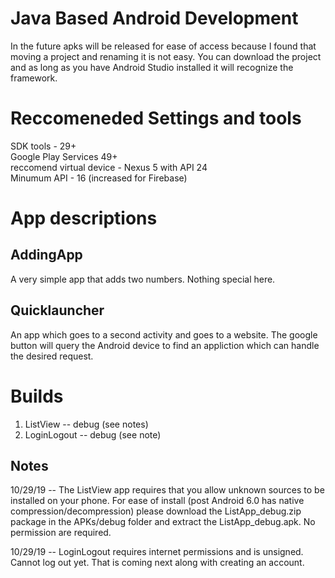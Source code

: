# Java Based Android Development

In the future apks will be released for ease of access because I found that moving a project and renaming it is not easy. You can download the project and as long as you have Android Studio installed it will recognize the framework.

# Reccomeneded Settings and tools

SDK tools - 29+<br/>
Google Play Services 49+<br/>
reccomend virtual device - Nexus 5 with API 24<br/>
Minumum API - 16 (increased for Firebase)<br/>

# App descriptions

## AddingApp 

A very simple app that adds two numbers. Nothing special here.

## Quicklauncher
 
An app which goes to a second activity and goes to a website. The google button will query the Android device to find an appliction which can handle the desired request.

# Builds

1. ListView -- debug (see notes)
2. LoginLogout -- debug (see note)

## Notes

10/29/19 -- The ListView app requires that you allow unknown sources to be installed on your phone. For ease of install (post Android 6.0 has native compression/decompression) please download the ListApp_debug.zip package in the APKs/debug folder and extract the ListApp_debug.apk. No permission are required.

10/29/19 -- LoginLogout requires internet permissions and is unsigned. Cannot log out yet. That is coming next along with creating an account.
